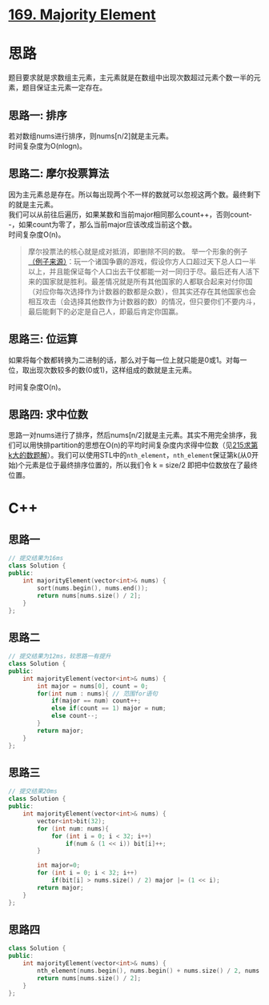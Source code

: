 # [169. Majority Element](https://leetcode.com/problems/majority-element/description/)
# 思路
题目要求就是求数组主元素，主元素就是在数组中出现次数超过元素个数一半的元素，题目保证主元素一定存在。
## 思路一: 排序
若对数组nums进行排序，则nums[n/2]就是主元素。    
时间复杂度为O(nlogn)。 

## 思路二: 摩尔投票算法  
因为主元素总是存在。所以每出现两个不一样的数就可以忽视这两个数。最终剩下的就是主元素。  
我们可以从前往后遍历，如果某数和当前major相同那么count++，否则count--，如果count为零了，那么当前major应该改成当前这个数。    
时间复杂度O(n)。
> 摩尔投票法的核心就是成对抵消，即删除不同的数。
举一个形象的例子[（例子来源）](https://www.zhihu.com/question/49973163/answer/617122734)：玩一个诸国争霸的游戏，假设你方人口超过天下总人口一半以上，并且能保证每个人口出去干仗都能一对一同归于尽。最后还有人活下来的国家就是胜利。最差情况就是所有其他国家的人都联合起来对付你国（对应你每次选择作为计数器的数都是众数），但其实还存在其他国家也会相互攻击（会选择其他数作为计数器的数）的情况，但只要你们不要内斗，最后能剩下的必定是自己人，即最后肯定你国赢。

## 思路三: 位运算
如果将每个数都转换为二进制的话，那么对于每一位上就只能是0或1。对每一位，取出现次数较多的数(0或1)，这样组成的数就是主元素。   

时间复杂度O(n)。

## 思路四: 求中位数

思路一对nums进行了排序，然后nums[n/2]就是主元素。其实不用完全排序，我们可以用快排partition的思想在O(n)的平均时间复杂度内求得中位数（见[215求第k大的数题解](215.%20Kth%20Largest%20Element%20in%20an%20Array.md)）。我们可以使用STL中的`nth_element`，`nth_element`保证第k(从0开始)个元素是位于最终排序位置的，所以我们令 k = size/2 即把中位数放在了最终位置。




# C++
## 思路一
``` C++
// 提交结果为16ms
class Solution {
public:
    int majorityElement(vector<int>& nums) {
        sort(nums.begin(), nums.end());
        return nums[nums.size() / 2];
    }
};
```
## 思路二
``` C++
// 提交结果为12ms，较思路一有提升
class Solution {
public:
    int majorityElement(vector<int>& nums) {
        int major = nums[0], count = 0;
        for(int num : nums){ // 范围for语句
            if(major == num) count++;
            else if(count == 1) major = num;
            else count--;   
        }
        return major;     
    }
};
```
## 思路三
``` C++
// 提交结果20ms
class Solution {
public:
    int majorityElement(vector<int>& nums) {
        vector<int>bit(32);
        for (int num: nums){
            for (int i = 0; i < 32; i++) 
                if(num & (1 << i)) bit[i]++;   
        }

        int major=0;
        for (int i = 0; i < 32; i++)
            if(bit[i] > nums.size() / 2) major |= (1 << i);
        return major;
    }
};
```

## 思路四
``` C++
class Solution {
public:
    int majorityElement(vector<int>& nums) {
        nth_element(nums.begin(), nums.begin() + nums.size() / 2, nums.end());
        return nums[nums.size() / 2];
    }
};
```
